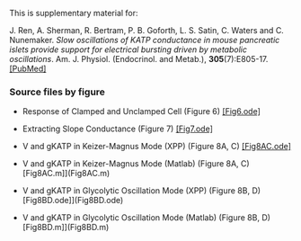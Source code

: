 This is supplementary material for:

J. Ren, A. Sherman, R. Bertram, P. B. Goforth, L. S. Satin, C. Waters and C. Nunemaker. *Slow oscillations of KATP conductance in mouse pancreatic islets provide support for electrical bursting driven by metabolic oscillations*. Am. J. Physiol. (Endocrinol. and Metab.), __305__(7):E805-17. [[PubMed]](https://pubmed.ncbi.nlm.nih.gov/23921138/)

### Source files by figure

*	Response of Clamped and Unclamped Cell (Figure 6) [[Fig6.ode]](Fig6.ode)

*	Extracting Slope Conductance (Figure 7)  [[Fig7.ode]](Fig7.ode)

*	V and gKATP in Keizer-Magnus Mode (XPP) (Figure 8A, C)  [[Fig8AC.ode]](Fig8AC.ode)

*	V and gKATP in Keizer-Magnus Mode (Matlab) (Figure 8A, C) [Fig8AC.m]](Fig8AC.m)

*	V and gKATP in Glycolytic Oscillation Mode (XPP) (Figure 8B, D) [Fig8BD.ode]](Fig8BD.ode)

*	V and gKATP in Glycolytic Oscillation Mode (Matlab) (Figure 8B, D) [Fig8BD.m]](Fig8BD.m)
